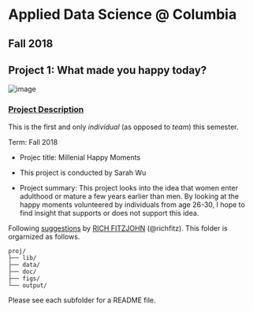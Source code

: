 ﻿# Applied Data Science @ Columbia
## Fall 2018
## Project 1: What made you happy today?

![image](figs/title.jpeg)

### [Project Description](doc/)
This is the first and only *individual* (as opposed to *team*) this semester. 

Term: Fall 2018

+ Projec title: Millenial Happy Moments
+ This project is conducted by Sarah Wu

+ Project summary: This project looks into the idea that women enter adulthood or mature a few years earlier than men. By looking at the happy moments volunteered by individuals from age 26-30, I hope to find insight that supports or does not support this idea.

Following [suggestions](http://nicercode.github.io/blog/2013-04-05-projects/) by [RICH FITZJOHN](http://nicercode.github.io/about/#Team) (@richfitz). This folder is orgarnized as follows.

```
proj/
├── lib/
├── data/
├── doc/
├── figs/
└── output/
```

Please see each subfolder for a README file.
